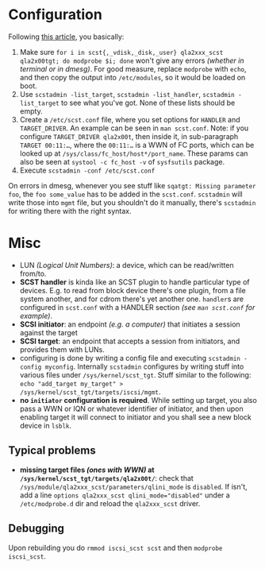 # Configuration

Following [this article](https://blog.it-kb.ru/2018/03/12/configure-the-server-with-qlogic-fc-hba-on-debian-linux-9-and-scst-fc-target-as-storage-for-csv-volumes-in-the-hyper-v-cluster-for-highly-available-virtual-machines/), you basically:

1. Make sure `for i in scst{,_vdisk,_disk,_user} qla2xxx_scst qla2x00tgt; do modprobe $i; done` won't give any errors *(whether in terminal or in dmesg)*. For good measure, replace `modprobe` with `echo`, and then copy the output into `/etc/modules`, so it would be loaded on boot.
2. Use `scstadmin -list_target`, `scstadmin -list_handler`, `scstadmin -list_target` to see what you've got. None of these lists should be empty.
3. Create a `/etc/scst.conf` file, where you set options for `HANDLER` and `TARGET_DRIVER`. An example can be seen in `man scst.conf`.
   Note: if you configure `TARGET_DRIVER qla2x00t`, then inside it, in sub-paragraph `TARGET 00:11:…`, where the `00:11:…` is a WWN of FC ports, which can be looked up at `/sys/class/fc_host/host*/port_name`. These params can also be seen at `systool -c fc_host -v` of `sysfsutils` package.
4. Execute `scstadmin -conf /etc/scst.conf`

On errors in dmesg, whenever you see stuff like `sqatgt: Missing parameter foo`, the `foo some_value` has to be added in the `scst.conf`. `scstadmin` will write those into `mgmt` file, but you shouldn't do it manually, there's `scstadmin` for writing there with the right syntax.

# Misc

* LUN *(Logical Unit Numbers)*: a device, which can be read/written from/to.
* **SCST handler** is kinda like an SCST plugin to handle particular type of devices. E.g. to read from block device there's one plugin, from a file system another, and for cdrom there's yet another one. `handler`s are configured in `scst.conf` with a HANDLER section *(see `man scst.conf` for example)*.
* **SCSI initiator**: an endpoint *(e.g. a computer)* that initiates a session against the target
* **SCSI target**: an endpoint that accepts a session from initiators, and provides them with LUNs.
* configuring is done by writing a config file and executing `scstadmin -config myconfig`.
  Internally `scstadmin` configures by writing stuff into various files under `/sys/kernel/scst_tgt`. Stuff similar to the following: `echo "add_target my_target" > /sys/kernel/scst_tgt/targets/iscsi/mgmt`.
* **no `initiator` configuration is required**. While setting up target, you also pass a WWN or IQN or whatever identifier of initiator, and then upon enabling target it will connect to initiator and you shall see a new block device in `lsblk`.

## Typical problems

* **missing target files *(ones with WWN)* at `/sys/kernel/scst_tgt/targets/qla2x00t/`**: check that `/sys/module/qla2xxx_scst/parameters/qlini_mode` is `disabled`. If isn't, add a line `options qla2xxx_scst qlini_mode="disabled"` under a `/etc/modprobe.d` dir and reload the `qla2xxx_scst` driver.

## Debugging

Upon rebuilding you do `rmmod iscsi_scst scst` and then `modprobe iscsi_scst`.
